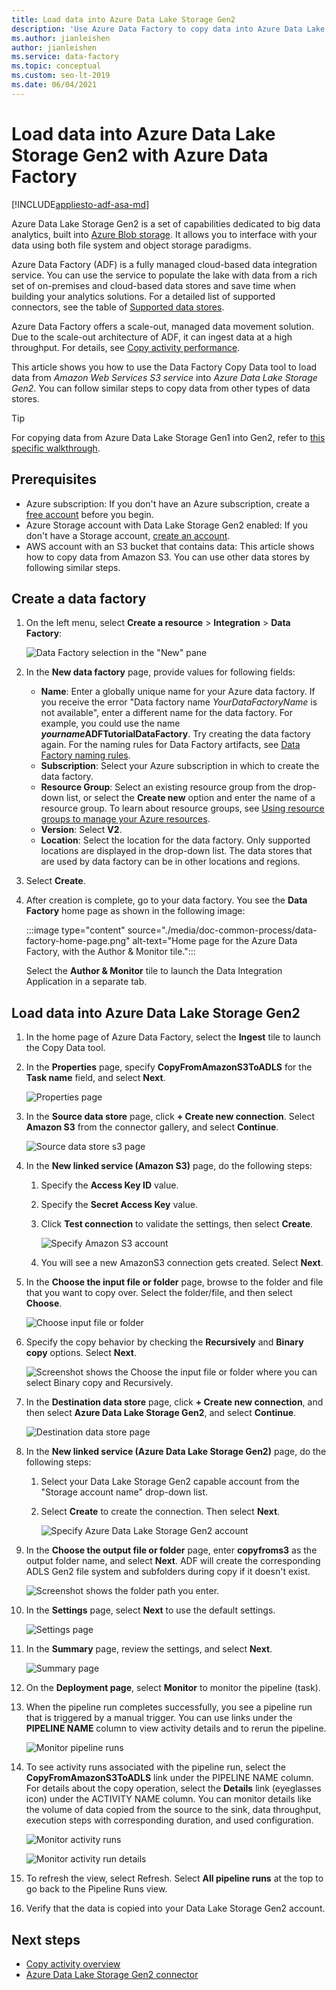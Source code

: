 ```yaml
---
title: Load data into Azure Data Lake Storage Gen2
description: 'Use Azure Data Factory to copy data into Azure Data Lake Storage Gen2'
ms.author: jianleishen
author: jianleishen
ms.service: data-factory
ms.topic: conceptual
ms.custom: seo-lt-2019
ms.date: 06/04/2021
---
```


# Load data into Azure Data Lake Storage Gen2 with Azure Data Factory

[!INCLUDE[appliesto-adf-asa-md](includes/appliesto-adf-asa-md.md)]

Azure Data Lake Storage Gen2 is a set of capabilities dedicated to big data analytics, built into [Azure Blob storage](../storage/blobs/storage-blobs-introduction.md). It allows you to interface with your data using both file system and object storage paradigms.

Azure Data Factory (ADF) is a fully managed cloud-based data integration service. You can use the service to populate the lake with data from a rich set of on-premises and cloud-based data stores and save time when building your analytics solutions. For a detailed list of supported connectors, see the table of [Supported data stores](copy-activity-overview.md#supported-data-stores-and-formats).

Azure Data Factory offers a scale-out, managed data movement solution. Due to the scale-out architecture of ADF, it can ingest data at a high throughput. For details, see [Copy activity performance](copy-activity-performance.md).

This article shows you how to use the Data Factory Copy Data tool to load data from _Amazon Web Services S3 service_ into _Azure Data Lake Storage Gen2_. You can follow similar steps to copy data from other types of data stores.

>[!TIP]
>For copying data from Azure Data Lake Storage Gen1 into Gen2, refer to [this specific walkthrough](load-azure-data-lake-storage-gen2-from-gen1.md).

## Prerequisites

* Azure subscription: If you don't have an Azure subscription, create a [free account](https://azure.microsoft.com/free/) before you begin.
* Azure Storage account with Data Lake Storage Gen2 enabled: If you don't have a Storage account, [create an account](https://ms.portal.azure.com/#create/Microsoft.StorageAccount-ARM).
* AWS account with an S3 bucket that contains data: This article shows how to copy data from Amazon S3. You can use other data stores by following similar steps.

## Create a data factory

1. On the left menu, select **Create a resource** > **Integration** > **Data Factory**:
   
   ![Data Factory selection in the "New" pane](./media/doc-common-process/new-azure-data-factory-menu.png)

2. In the **New data factory** page, provide values for following fields:
 
    * **Name**: Enter a globally unique name for your Azure data factory. If you receive the error "Data factory name *YourDataFactoryName* is not available", enter a different name for the data factory. For example, you could use the name _**yourname**_**ADFTutorialDataFactory**. Try creating the data factory again. For the naming rules for Data Factory artifacts, see [Data Factory naming rules](naming-rules.md).
    * **Subscription**: Select your Azure subscription in which to create the data factory. 
    * **Resource Group**: Select an existing resource group from the drop-down list, or select the **Create new** option and enter the name of a resource group. To learn about resource groups, see [Using resource groups to manage your Azure resources](../azure-resource-manager/management/overview.md).  
    * **Version**: Select **V2**.
    * **Location**: Select the location for the data factory. Only supported locations are displayed in the drop-down list. The data stores that are used by data factory can be in other locations and regions. 

3. Select **Create**.

4. After creation is complete, go to your data factory. You see the **Data Factory** home page as shown in the following image: 
   
   :::image type="content" source="./media/doc-common-process/data-factory-home-page.png" alt-text="Home page for the Azure Data Factory, with the Author & Monitor tile.":::

   Select the **Author & Monitor** tile to launch the Data Integration Application in a separate tab.

## Load data into Azure Data Lake Storage Gen2

1. In the home page of Azure Data Factory, select the **Ingest** tile to launch the Copy Data tool.

2. In the **Properties** page, specify **CopyFromAmazonS3ToADLS** for the **Task name** field, and select **Next**.

    ![Properties page](./media/load-azure-data-lake-storage-gen2/copy-data-tool-properties-page.png)
3. In the **Source data store** page, click **+ Create new connection**. Select **Amazon S3** from the connector gallery, and select **Continue**.
	
	![Source data store s3 page](./media/load-azure-data-lake-storage-gen2/source-data-store-page-s3.png)
	
4. In the **New linked service (Amazon S3)** page, do the following steps:

   1. Specify the **Access Key ID** value.
   2. Specify the **Secret Access Key** value.
   3. Click **Test connection** to validate the settings, then select **Create**.

      ![Specify Amazon S3 account](./media/load-azure-data-lake-storage-gen2/specify-amazon-s3-account.png)
   4. You will see a new AmazonS3 connection gets created. Select **Next**. 

5. In the **Choose the input file or folder** page, browse to the folder and file that you want to copy over. Select the folder/file, and then select **Choose**.

    ![Choose input file or folder](./media/load-azure-data-lake-storage-gen2/choose-input-folder.png)

6. Specify the copy behavior by checking the **Recursively** and **Binary copy** options. Select **Next**.

    ![Screenshot shows the Choose the input file or folder where you can select Binary copy and Recursively.](./media/load-azure-data-lake-storage-gen2/specify-binary-copy.png)
	
7. In the **Destination data store** page, click **+ Create new connection**, and then select **Azure Data Lake Storage Gen2**, and select **Continue**.

    ![Destination data store page](./media/load-azure-data-lake-storage-gen2/destination-data-storage-page.png)

8. In the **New linked service (Azure Data Lake Storage Gen2)** page, do the following steps:

   1. Select your Data Lake Storage Gen2 capable account from the "Storage account name" drop-down list.
   2. Select **Create** to create the connection. Then select **Next**.   

        ![Specify Azure Data Lake Storage Gen2 account](./media/load-azure-data-lake-storage-gen2/specify-azure-data-lake-storage.png)

9. In the **Choose the output file or folder** page, enter **copyfroms3** as the output folder name, and select **Next**. ADF will create the corresponding ADLS Gen2 file system and subfolders during copy if it doesn't exist.

    ![Screenshot shows the folder path you enter.](./media/load-azure-data-lake-storage-gen2/specify-adls-path.png)

10. In the **Settings** page, select **Next** to use the default settings.

    ![Settings page](./media/load-azure-data-lake-storage-gen2/copy-settings.png)

11. In the **Summary** page, review the settings, and select **Next**.

    ![Summary page](./media/load-azure-data-lake-storage-gen2/copy-summary.png)

12. On the **Deployment page**, select **Monitor** to monitor the pipeline (task). 
 
13. When the pipeline run completes successfully, you see a pipeline run that is triggered by a manual trigger. You can use links under the **PIPELINE NAME** column to view activity details and to rerun the pipeline.

    ![Monitor pipeline runs](./media/load-azure-data-lake-storage-gen2/monitor-pipeline-runs.png)

14. To see activity runs associated with the pipeline run, select the **CopyFromAmazonS3ToADLS** link under the PIPELINE NAME column. For details about the copy operation, select the **Details** link (eyeglasses icon) under the ACTIVITY NAME column. You can monitor details like the volume of data copied from the source to the sink, data throughput, execution steps with corresponding duration, and used configuration.
 
    ![Monitor activity runs](./media/load-azure-data-lake-storage-gen2/monitor-activity-runs.png)
    
    ![Monitor activity run details](./media/load-azure-data-lake-storage-gen2/monitor-activity-run-details.png)

15. To refresh the view, select Refresh. Select **All pipeline runs** at the top to go back to the Pipeline Runs view.

16. Verify that the data is copied into your Data Lake Storage Gen2 account.

## Next steps

* [Copy activity overview](copy-activity-overview.md)
* [Azure Data Lake Storage Gen2 connector](connector-azure-data-lake-storage.md)
